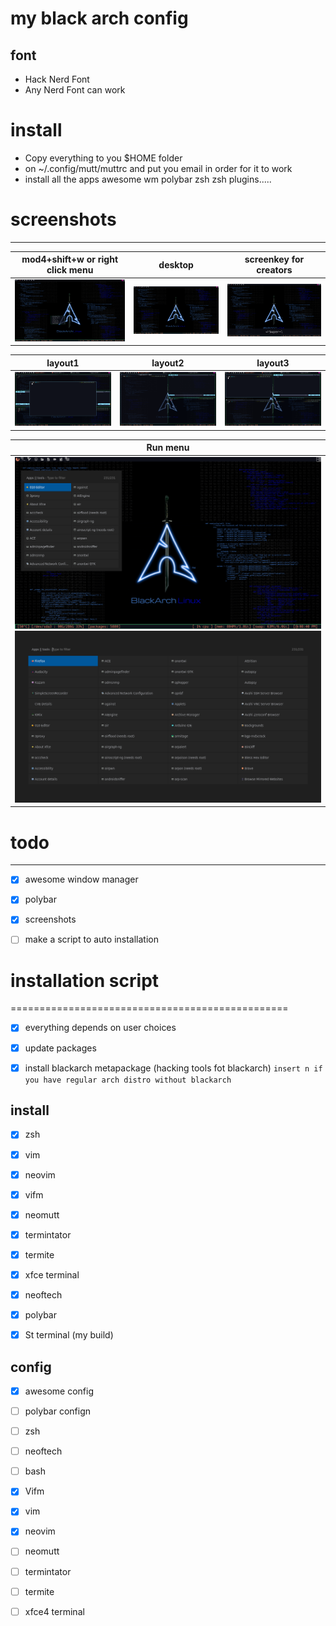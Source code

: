 # my black arch config
## font 
* Hack Nerd Font
* Any Nerd Font can work

# install
 * Copy everything to you $HOME folder 
 * on ~/.config/mutt/muttrc and put you email in order for it to work
 * install all the apps awesome wm polybar zsh zsh plugins.....
# screenshots
-----------------------------------------------


  |mod4+shift+w or right click menu|        desktop          |screenkey for creators    |
  |:------------------------------:|:-----------------------:|:------------------------:|
  |![pics/2.png](pics/2.png)       |![pics/1.png](pics/1.png)|![pics/8.png](pics/8.png) |

   |        layout1          |        layout2          |        layout3          |
   |:-----------------------:|:-----------------------:|:-----------------------:|
   |![pics/3.png](pics/3.png)|![pics/4.png](pics/4.png)|![pics/5.png](pics/5.png)|
   

  |          Run menu                                   |
  |:---------------------------------------------------:|
  | ![pics/6.png](pics/6.png) ![pics/7.png](pics/7.png) |
 
# todo 
-----------------------------------------------
- [X] awesome window manager

- [X] polybar

- [X] screenshots

- [ ] make a script to auto installation

# installation script
================================================

- [X] everything depends on user choices

- [X] update packages

- [X] install blackarch metapackage (hacking tools fot blackarch)
        `insert n if you have regular arch distro without blackarch`

## install
- [X] zsh

- [X] vim

- [X] neovim

- [X] vifm

- [X] neomutt

- [X] termintator

- [X] termite

- [X] xfce terminal

- [X] neoftech

- [X]  polybar

- [X] St terminal (my build)

## config

- [X]  awesome config

- [ ]  polybar confign 

- [ ] zsh

- [ ] neoftech

- [ ] bash

- [X] Vifm

- [X] vim

- [X] neovim

- [ ] neomutt

- [ ] termintator

- [ ] termite

- [ ] xfce4 terminal